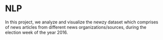 # NLP
In this project, we analyze and visualize the newzy dataset which comprises of news articles from different news organizations/sources, during the election week of the year 2016.
